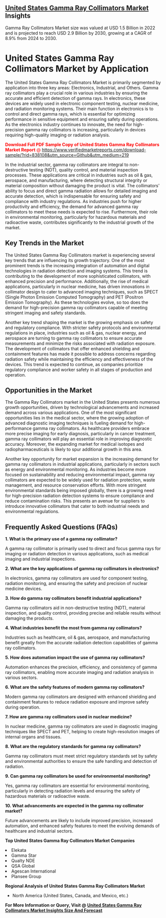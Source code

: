 <h2><a href="https://www.verifiedmarketreports.com/download-sample/?rid=838108&amp;utm_source=Github&amp;utm_medium=219" target="_blank">United States Gamma Ray Collimators Market</a> Insights</h2><p>Gamma Ray Collimators Market size was valued at USD 1.5 Billion in 2022 and is projected to reach USD 2.9 Billion by 2030, growing at a CAGR of 8.9% from 2024 to 2030.</p><p><h1>United States Gamma Ray Collimators Market by Application</h1> <p>The United States Gamma Ray Collimators Market is primarily segmented by application into three key areas: Electronics, Industrial, and Others. Gamma ray collimators play a crucial role in various industries by ensuring the accurate and efficient detection of gamma rays. In electronics, these devices are widely used in electronic component testing, nuclear medicine, and radiation monitoring systems. Their main function in electronics is to control and direct gamma rays, which is essential for optimizing performance in sensitive equipment and ensuring safety during operations. As the electronics industry continues to innovate, the need for high-precision gamma ray collimators is increasing, particularly in devices requiring high-quality imaging or radiation analysis. <p><span class=""><span style="color: #ff0000;"><strong>Download Full PDF Sample Copy of United States Gamma Ray Collimators Market Report</strong> @ </span><a href="https://www.verifiedmarketreports.com/download-sample/?rid=838108&amp;utm_source=Github&amp;utm_medium=219" target="_blank">https://www.verifiedmarketreports.com/download-sample/?rid=838108&amp;utm_source=Github&amp;utm_medium=219</a></span></p> In the industrial sector, gamma ray collimators are integral to non-destructive testing (NDT), quality control, and material inspection processes. These applications are critical in industries such as oil & gas, aerospace, and manufacturing, where detecting structural integrity or material composition without damaging the product is vital. The collimators' ability to focus and direct gamma radiation allows for detailed imaging and accurate detection, which is indispensable for ensuring safety and compliance with industry regulations. As industries push for higher productivity and efficiency, the demand for advanced gamma ray collimators to meet these needs is expected to rise. Furthermore, their role in environmental monitoring, particularly for hazardous materials and radioactive waste, contributes significantly to the industrial growth of the market. <h2>Key Trends in the Market</h2> <p>The United States Gamma Ray Collimators market is experiencing several key trends that are influencing its growth trajectory. One of the most prominent trends is the increasing integration of automation and digital technologies in radiation detection and imaging systems. This trend is contributing to the development of more sophisticated collimators, with enhanced precision and performance. Additionally, the rise of medical applications, particularly in nuclear medicine, has driven innovations in collimator design to cater to advanced imaging techniques, such as SPECT (Single Photon Emission Computed Tomography) and PET (Positron Emission Tomography). As these technologies evolve, so too does the demand for high-precision gamma ray collimators capable of meeting stringent imaging and safety standards. <p>Another key trend shaping the market is the growing emphasis on safety and regulatory compliance. With stricter safety protocols and environmental regulations in place, industries such as oil & gas, nuclear energy, and aerospace are turning to gamma ray collimators to ensure accurate measurements and minimize the risks associated with radiation exposure. The development of collimators that offer enhanced shielding and containment features has made it possible to address concerns regarding radiation safety while maintaining the efficiency and effectiveness of the devices. This trend is expected to continue, as companies prioritize regulatory compliance and worker safety in all stages of production and operation.</p> <h2>Opportunities in the Market</h2> <p>The Gamma Ray Collimators market in the United States presents numerous growth opportunities, driven by technological advancements and increased demand across various applications. One of the most significant opportunities lies in the medical sector, where the growing adoption of advanced diagnostic imaging techniques is fueling demand for high-performance gamma ray collimators. As healthcare providers embrace more precise imaging for early diagnosis, particularly in cancer treatment, gamma ray collimators will play an essential role in improving diagnostic accuracy. Moreover, the expanding market for medical isotopes and radiopharmaceuticals is likely to spur additional growth in this area. <p>Another key opportunity for market expansion is the increasing demand for gamma ray collimators in industrial applications, particularly in sectors such as energy and environmental monitoring. As industries become more focused on sustainability and reducing environmental impact, gamma ray collimators are expected to be widely used for radiation protection, waste management, and resource conservation efforts. With more stringent environmental standards being imposed globally, there is a growing need for high-precision radiation detection systems to ensure compliance and reduce contamination risks. This presents an avenue for suppliers to introduce innovative collimators that cater to both industrial needs and environmental regulations.</p> <h2>Frequently Asked Questions (FAQs)</h2> <p><strong>1. What is the primary use of a gamma ray collimator?</strong></p> <p>A gamma ray collimator is primarily used to direct and focus gamma rays for imaging or radiation detection in various applications, such as medical imaging and industrial inspections.</p> <p><strong>2. What are the key applications of gamma ray collimators in electronics?</strong></p> <p>In electronics, gamma ray collimators are used for component testing, radiation monitoring, and ensuring the safety and precision of nuclear medicine devices.</p> <p><strong>3. How do gamma ray collimators benefit industrial applications?</strong></p> <p>Gamma ray collimators aid in non-destructive testing (NDT), material inspection, and quality control, providing precise and reliable results without damaging the products.</p> <p><strong>4. What industries benefit the most from gamma ray collimators?</strong></p> <p>Industries such as healthcare, oil & gas, aerospace, and manufacturing benefit greatly from the accurate radiation detection capabilities of gamma ray collimators.</p> <p><strong>5. How does automation impact the use of gamma ray collimators?</strong></p> <p>Automation enhances the precision, efficiency, and consistency of gamma ray collimators, enabling more accurate imaging and radiation analysis in various sectors.</p> <p><strong>6. What are the safety features of modern gamma ray collimators?</strong></p> <p>Modern gamma ray collimators are designed with enhanced shielding and containment features to reduce radiation exposure and improve safety during operation.</p> <p><strong>7. How are gamma ray collimators used in nuclear medicine?</strong></p> <p>In nuclear medicine, gamma ray collimators are used in diagnostic imaging techniques like SPECT and PET, helping to create high-resolution images of internal organs and tissues.</p> <p><strong>8. What are the regulatory standards for gamma ray collimators?</strong></p> <p>Gamma ray collimators must meet strict regulatory standards set by safety and environmental authorities to ensure the safe handling and detection of radiation.</p> <p><strong>9. Can gamma ray collimators be used for environmental monitoring?</strong></p> <p>Yes, gamma ray collimators are essential for environmental monitoring, particularly in detecting radiation levels and ensuring the safety of hazardous materials or radioactive waste.</p> <p><strong>10. What advancements are expected in the gamma ray collimator market?</strong></p> <p>Future advancements are likely to include improved precision, increased automation, and enhanced safety features to meet the evolving demands of healthcare and industrial sectors.</p> </p><p><strong>Top United States Gamma Ray Collimators Market Companies</strong></p><div data-test-id=""><p><li>Elekata</li><li> Gamma Star</li><li> Qualty NDE</li><li> QSA Global</li><li> Agescan International</li><li> Plansee Group</li></p><div><strong>Regional Analysis of&nbsp;United States Gamma Ray Collimators Market</strong></div><ul><li dir="ltr"><p dir="ltr">North America&nbsp;(United States, Canada, and Mexico, etc.)</p></li></ul><p><strong>For More Information or Query, Visit @&nbsp;</strong><strong><a href="https://www.verifiedmarketreports.com/product/gamma-ray-collimators-market/?utm_source=Github&amp;utm_medium=219" target="_blank">United States Gamma Ray Collimators Market Insights Size And Forecast</a></strong></p></div>
